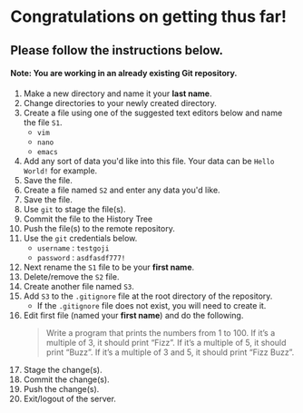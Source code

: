 # Congratulations on getting thus far!
## Please follow the instructions below.
#### Note: You are working in an already existing Git repository.
1. Make a new directory and name it your **last name**.
2. Change directories to your newly created directory.
3. Create a file using one of the suggested text editors below and name the file `S1`.
    - `vim`
    - `nano`
    - `emacs`
4. Add any sort of data you'd like into this file. Your data can be `Hello World!` for example.
5. Save the file.
6. Create a file named `S2` and enter any data you'd like.
7. Save the file.
8. Use `git` to stage the file(s).
9. Commit the file to the History Tree
10. Push the file(s) to the remote repository.
11. Use the `git` credentials below.
	- `username` : `testgoji`
	- `password` : `asdfasdf777!`
12. Next rename the `S1` file to be your **first name**.
13. Delete/remove the `S2` file.
14. Create another file named `S3`.
15. Add `S3` to the `.gitignore` file at the root directory of the repository.
	- If the `.gitignore` file does not exist, you will need to create it. 
16. Edit first file (named your **first name**) and do the following. 
	> Write a program that prints the numbers from 1 to 100. If it’s a multiple of 3, it should print “Fizz”. If it’s a multiple of 5, it should print “Buzz”. If it’s a multiple of 3 and 5, it should print “Fizz Buzz”.
17. Stage the change(s).
18. Commit the change(s).
19. Push the change(s).
20. Exit/logout of the server.
